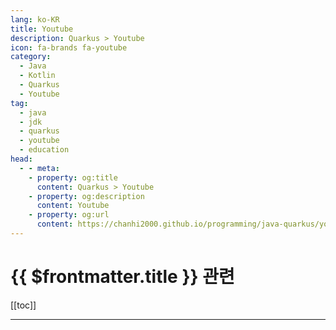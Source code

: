 ```yaml
---
lang: ko-KR
title: Youtube
description: Quarkus > Youtube
icon: fa-brands fa-youtube
category: 
  - Java
  - Kotlin
  - Quarkus
  - Youtube
tag: 
  - java
  - jdk
  - quarkus
  - youtube
  - education
head:
  - - meta:
    - property: og:title
      content: Quarkus > Youtube
    - property: og:description
      content: Youtube
    - property: og:url
      content: https://chanhi2000.github.io/programming/java-quarkus/youtube.html
---
```


# {{ $frontmatter.title }} 관련

[[toc]]

---

<TagLinks />